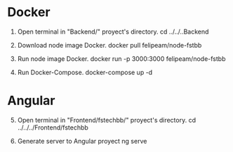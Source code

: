 # Docker

1. Open terminal in "Backend/"  proyect's directory.
    cd ../../..Backend

2. Download node image Docker.
    docker pull felipeam/node-fstbb

3. Run node image Docker.
    docker run -p 3000:3000 felipeam/node-fstbb

4. Run Docker-Compose.
    docker-compose up -d


# Angular 

5. Open terminal in "Frontend/fstechbb/" proyect's directory.
    cd ../../../Frontend/fstechbb

6. Generate server to Angular proyect
    ng serve
    